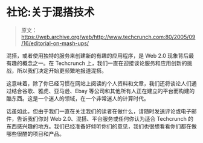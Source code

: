 # 社论:关于混搭技术

> 原文：<https://web.archive.org/web/http://www.techcrunch.com:80/2005/09/16/editorial-on-mash-ups/>

混搭，或者使用独特的服务来创建新的有趣的应用程序，是 Web 2.0 现象背后最有趣的概念之一。在 Techcrunch 上，我们一直在迎接谈论服务和应用创新的挑战，所以我们决定开始更频繁地报道混搭。

这意味着，除了你已经习惯在网站上阅读的个人资料和文章，我们还将谈论人们通过结合谷歌、雅虎、亚马逊、Ebay 等公司和其他所有人正在建立的平台而构建的酷东西。这是一个迷人的领域，在一个非常迷人的计算时代。

话虽如此，但由于我们一直在关注我们的读者在做什么，请随时发送评论或电子邮件，告诉我们你对 Web 2.0、混搭、平台服务或任何你认为适合 Techcrunch 的东西感兴趣的地方。我们已经准备好倾听你们的意见，我们也很想看看你们都在做哪些很酷的项目和产品。